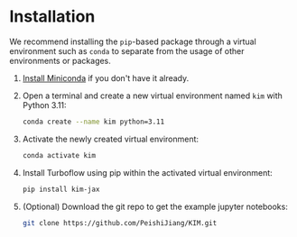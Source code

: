 # Installation
We recommend installing the `pip`-based package through a virtual environment such as `conda` to separate from the usage of other environments or packages.

1. [Install Miniconda](https://docs.anaconda.com/free/miniconda/miniconda-install/) if you don't have it already.

2. Open a terminal and create a new virtual environment named `kim` with Python 3.11:
   ```bash
   conda create --name kim python=3.11
   ```

3. Activate the newly created virtual environment:
   ```bash
   conda activate kim
   ```

4. Install Turboflow using pip within the activated virtual environment:
   ```bash
   pip install kim-jax
   ```

5. (Optional) Download the git repo to get the example jupyter notebooks:
    ```bash
    git clone https://github.com/PeishiJiang/KIM.git
    ```